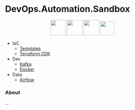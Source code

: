 # DevOps.Automation.Sandbox
<p align="center">
 <img width ='50px' src='./doc/fastapi-1.svg'>
 <img width ='50px' src='./doc/nginx-icon.png'>
 <img width ='50px'src='./doc/postgres.png'>
 <img width ='46px'src='./doc/rabbitmq.png'>
</p>

<!--ts-->
   * IaC
      * [Templates](https://github.com/cgalmeida/DevOps.Terraform.Sandbox/tree/main/templates/terraform)
      * [Terraform CDK](https://github.com/cgalmeida/DevOps.Terraform.Sandbox/tree/main/templates/terraform)
   * Dev
      * [Kafka](https://github.com/cgalmeida/DevOps.Terraform.Sandbox/tree/main/templates/kafka)
      * [Docker](https://github.com/cgalmeida/DevOps.Terraform.Sandbox/tree/main/templates/scripts)
   * Data
      * [Airflow](https://github.com/cgalmeida/DevOps.Terraform.Sandbox/tree/main/templates/airflow)
<!--te-->

### About
  ...
